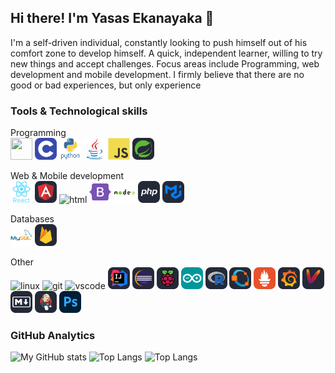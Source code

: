## Hi there! I'm Yasas Ekanayaka 👋

I'm a self-driven individual, constantly looking to push himself out of his comfort zone to develop himself. A
quick, independent learner, willing to try new things and accept challenges. Focus areas include
Programming, web development and mobile development. I firmly believe that there are no good or bad
experiences, but only experience

<!--
**YasasDEK/YasasDEK** is a ✨ _special_ ✨ repository because its `README.md` (this file) appears on your GitHub profile.

Here are some ideas to get you started:

- 🔭 I’m currently working on ...
- 🌱 I’m currently learning ...
- 👯 I’m looking to collaborate on ...
- 🤔 I’m looking for help with ...
- 💬 Ask me about ...
- 📫 How to reach me: ...
- 😄 Pronouns: ...
- ⚡ Fun fact: ...
-->

### Tools & Technological skills
<p align="left">
Programming<br/>
<img src="https://cdn.jsdelivr.net/gh/devicons/devicon/icons/cplusplus/cplusplus-original.svg" width="35" height="35"/>
<img src="https://github.com/tandpfun/skill-icons/blob/main/icons/C.svg" alt="C" width="35" height="35"/>
<img src="https://raw.githubusercontent.com/devicons/devicon/master/icons/python/python-original-wordmark.svg" alt="python" width="35" height="35" />
<img src="https://raw.githubusercontent.com/devicons/devicon/master/icons/java/java-original.svg" alt="java" width="35" height="35" />
<img src="https://raw.githubusercontent.com/devicons/devicon/master/icons/javascript/javascript-original.svg" alt="javascript" width="35" height="35" />
<img src="https://github.com/tandpfun/skill-icons/blob/main/icons/Spring-Dark.svg" alt="Spring" width="35" height="35" /><br/>
 
Web & Mobile development<br/>
<img src="https://raw.githubusercontent.com/devicons/devicon/master/icons/react/react-original-wordmark.svg" alt="react" width="35" height="35" />
<img src="https://github.com/tandpfun/skill-icons/blob/main/icons/Angular-Dark.svg" alt="Angular" width="35" height="35"/>
<img src="https://cdn.jsdelivr.net/gh/devicons/devicon/icons/html5/html5-original.svg" alt="html" width="35" height="35"/>
<img src="https://raw.githubusercontent.com/devicons/devicon/master/icons/bootstrap/bootstrap-plain.svg" alt="bootstrap" width="35" height="35" />
<img src="https://raw.githubusercontent.com/devicons/devicon/master/icons/nodejs/nodejs-original-wordmark.svg" alt="nodejs" width="35" height="35" />
<img src="https://github.com/tandpfun/skill-icons/blob/main/icons/PHP-Dark.svg" alt="php" width="35" height="35"/>
<img src="https://github.com/tandpfun/skill-icons/blob/main/icons/MaterialUI-Dark.svg" alt="MaterialUI" width="35" height="35"/><br/>
  
Databases<br/>
<img src="https://raw.githubusercontent.com/devicons/devicon/master/icons/mysql/mysql-original-wordmark.svg" alt="mysql" width="35" height="35" />
<img src="https://github.com/tandpfun/skill-icons/blob/main/icons/Firebase-Dark.svg" alt="firebase" width="35" height="35"/><br/>

Other<br/>
<img src="https://cdn.jsdelivr.net/gh/devicons/devicon/icons/linux/linux-original.svg" alt="linux" width="35" height="35"/>
<img src="https://cdn.jsdelivr.net/gh/devicons/devicon/icons/git/git-original.svg" alt="git" width="35" height="35"/>
<img src="https://cdn.jsdelivr.net/gh/devicons/devicon/icons/vscode/vscode-original.svg" alt="vscode" width="35" height="35"/>
<img src="https://github.com/tandpfun/skill-icons/blob/main/icons/Idea-Dark.svg" alt="Idea" width="35" height="35"/>
<img src="https://github.com/tandpfun/skill-icons/blob/main/icons/Eclipse-Dark.svg" alt="Eclipse" width="35" height="35"/>
<img src="https://github.com/tandpfun/skill-icons/blob/main/icons/RaspberryPi-Dark.svg" alt="RaspberryPi" width="35" height="35"/>
<img src="https://github.com/tandpfun/skill-icons/blob/main/icons/Arduino.svg" alt="Arduino" width="35" height="35"/>
<img src="https://github.com/tandpfun/skill-icons/blob/main/icons/R-Dark.svg" alt="R" width="35" height="35"/>
<img src="https://github.com/tandpfun/skill-icons/blob/main/icons/Octave-Dark.svg" alt="Octave" width="35" height="35"/>
<img src="https://github.com/tandpfun/skill-icons/blob/main/icons/Prometheus.svg" alt="Prometheus" width="35" height="35"/>
<img src="https://github.com/tandpfun/skill-icons/blob/main/icons/Grafana-Dark.svg" alt="Grafana" width="35" height="35"/>
<img src="https://github.com/tandpfun/skill-icons/blob/main/icons/Maven-Dark.svg" alt="Maven" width="35" height="35"/>
<img src="https://github.com/tandpfun/skill-icons/blob/main/icons/Markdown-Dark.svg" alt="Markdown" width="35" height="35"/>
<img src="https://github.com/tandpfun/skill-icons/blob/main/icons/Jenkins-Dark.svg" alt="Jenkins" width="35" height="35"/>
<img src="https://github.com/tandpfun/skill-icons/blob/main/icons/Photoshop.svg" alt="Photoshop" width="35" height="35"/>
</p>

### GitHub Analytics
![My GitHub stats](https://github-readme-stats.vercel.app/api?username=YasasDEK&hide=issues)
![Top Langs](https://github-readme-stats.vercel.app/api/top-langs/?username=YasasDEK&langs_count=8)
![Top Langs](https://github-readme-stats.vercel.app/api/top-langs/?username=YasasDEK)
